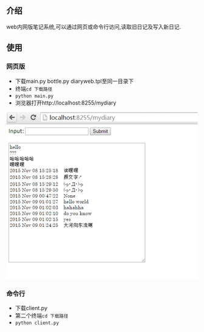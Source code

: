 ## 介绍
web内网版笔记系统,可以通过网页或命令行访问,读取旧日记及写入新日记.

## 使用
### 网页版
* 下载main.py bottle.py diaryweb.tpl至同一目录下
* 终端```cd 下载路径```
* ```python main.py```
* 浏览器打开http://localhost:8255/mydiary

![](web_mydiary.PNG)

### 命令行
* 下载client.py
* 第二个终端```cd 下载路径```
* ```python client.py```



